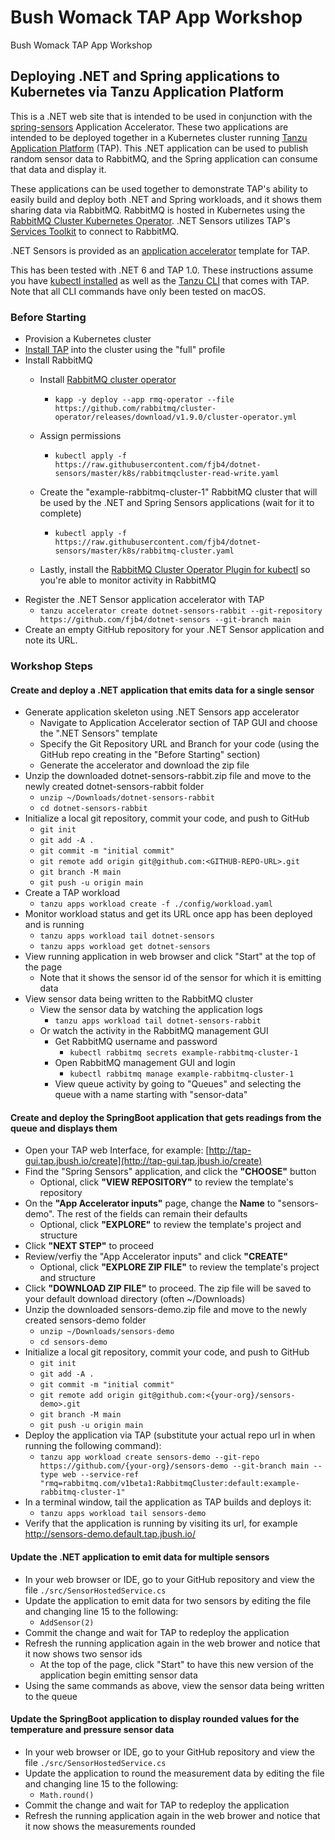 # Bush Womack TAP App Workshop
Bush Womack TAP App Workshop
## Deploying .NET and Spring applications to Kubernetes via Tanzu Application Platform

This is a .NET web site that is intended to be used in conjunction with the [spring-sensors](https://github.com/sample-accelerators/spring-sensors) Application Accelerator. These two applications are intended to be deployed together in a Kubernetes cluster running  [Tanzu Application Platform](https://tanzu.vmware.com/application-platform) (TAP). This .NET application can be used to publish random sensor data to RabbitMQ, and the Spring application can consume that data and display it.

These applications can be used together to demonstrate TAP's ability to easily build and deploy both .NET and Spring workloads, and it shows them sharing data via RabbitMQ. RabbitMQ is hosted in Kubernetes using the [RabbitMQ Cluster Kubernetes Operator](https://github.com/rabbitmq/cluster-operator). .NET Sensors utilizes TAP's [Services Toolkit](https://docs.vmware.com/en/Tanzu-Application-Platform/1.0/tap/GUID-services-toolkit-about.html) to connect to RabbitMQ.

.NET Sensors is provided as an [application accelerator](https://docs.vmware.com/en/Application-Accelerator-for-VMware-Tanzu/index.html) template for TAP.

This has been tested with .NET 6 and TAP 1.0. These instructions assume you have [kubectl installed](https://kubernetes.io/docs/tasks/tools/) as well as the [Tanzu CLI](https://docs.vmware.com/en/Tanzu-Application-Platform/1.0/tap/GUID-install-general.html) that comes with TAP. Note that all CLI commands have only been tested on macOS.

### Before Starting

* Provision a Kubernetes cluster
* [Install TAP](https://docs.vmware.com/en/VMware-Tanzu-Application-Platform/index.html) into the cluster using the "full" profile
* Install RabbitMQ
    * Install [RabbitMQ cluster operator](https://github.com/rabbitmq/cluster-operator)
        * `kapp -y deploy --app rmq-operator --file https://github.com/rabbitmq/cluster-operator/releases/download/v1.9.0/cluster-operator.yml `

    * Assign permissions
        * `kubectl apply -f https://raw.githubusercontent.com/fjb4/dotnet-sensors/master/k8s/rabbitmqcluster-read-write.yaml`

    * Create the "example-rabbitmq-cluster-1" RabbitMQ cluster that will be used by the .NET and Spring Sensors applications (wait for it to complete)
        * `kubectl apply -f https://raw.githubusercontent.com/fjb4/dotnet-sensors/master/k8s/rabbitmq-cluster.yaml`
    * Lastly, install the [RabbitMQ Cluster Operator Plugin for kubectl](https://www.rabbitmq.com/kubernetes/operator/kubectl-plugin.html) so you're able to monitor activity in RabbitMQ
* Register the .NET Sensor application accelerator with TAP
    * `tanzu accelerator create dotnet-sensors-rabbit --git-repository https://github.com/fjb4/dotnet-sensors --git-branch main`
* Create an empty GitHub repository for your .NET Sensor application and note its URL.

### Workshop Steps

#### Create and deploy a .NET application that emits data for a single sensor

* Generate application skeleton using .NET Sensors app accelerator
  * Navigate to Application Accelerator section of TAP GUI and choose the ".NET Sensors" template
  * Specify the Git Repository URL and Branch for your code (using the GitHub repo creating in the "Before Starting" section)
  * Generate the accelerator and download the zip file
* Unzip the downloaded dotnet-sensors-rabbit.zip file and move to the newly created dotnet-sensors-rabbit folder
  * `unzip ~/Downloads/dotnet-sensors-rabbit`
  * `cd dotnet-sensors-rabbit`
* Initialize a local git repository, commit your code, and push to GitHub
  * `git init`
  * `git add -A .`
  * `git commit -m "initial commit"`
  * `git remote add origin git@github.com:<GITHUB-REPO-URL>.git`
  * `git branch -M main`
  * `git push -u origin main`
* Create a TAP workload
  * `tanzu apps workload create -f ./config/workload.yaml`
* Monitor workload status and get its URL once app has been deployed and is running
  * `tanzu apps workload tail dotnet-sensors`
  * `tanzu apps workload get dotnet-sensors`
* View running application in web browser and click "Start" at the top of the page
  * Note that it shows the sensor id of the sensor for which it is emitting data
* View sensor data being written to the RabbitMQ cluster
  * View the sensor data by watching the application logs
    * `tanzu apps workload tail dotnet-sensors-rabbit`
  * Or watch the activity in the RabbitMQ management GUI
    * Get RabbitMQ username and password
      * `kubectl rabbitmq secrets example-rabbitmq-cluster-1`
    * Open RabbitMQ management GUI and login
      * `kubectl rabbitmq manage example-rabbitmq-cluster-1`
    * View queue activity by going to "Queues" and selecting the queue with a name starting with "sensor-data"

#### Create and deploy the SpringBoot application that gets readings from the queue and displays them

* Open your TAP web Interface, for example:  [http://tap-gui.tap.jbush.io/create](http://tap-gui.tap.jbush.io/create)
* Find the "Spring Sensors" application, and click the **"CHOOSE"** button
   * Optional, click **"VIEW REPOSITORY"** to review the template's repository
* On the **"App Accelerator inputs"** page, change the **Name** to "sensors-demo". The rest of the fields can remain their defaults
   * Optional, click **"EXPLORE"** to review the template's project and structure
* Click **"NEXT STEP"** to proceed
* Review/verfiy the "App Accelerator inputs" and click **"CREATE"**
   * Optional, click **"EXPLORE ZIP FILE"** to review the template's project and structure
* Click **"DOWNLOAD ZIP FILE"** to proceed. The zip file will be saved to your default download directory (often ~/Downloads)
* Unzip the downloaded sensors-demo.zip file and move to the newly created sensors-demo folder
  * `unzip ~/Downloads/sensors-demo`
  * `cd sensors-demo`
* Initialize a local git repository, commit your code, and push to GitHub
   * `git init`
   * `git add -A .`
   * `git commit -m "initial commit"`
   * `git remote add origin git@github.com:<{your-org}/sensors-demo>.git`
   * `git branch -M main`
   * `git push -u origin main`
* Deploy the application via TAP (substitute your actual repo url in when running the following command):
   * ```tanzu app workload create sensors-demo --git-repo https://github.com/{your-org}/sensors-demo --git-branch main --type web --service-ref "rmq=rabbitmq.com/v1beta1:RabbitmqCluster:default:example-rabbitmq-cluster-1"```
* In a terminal window, tail the application as TAP builds and deploys it:
   * `tanzu apps workload tail sensors-demo`
* Verify that the application is running by visiting its url, for example http://sensors-demo.default.tap.jbush.io/

#### Update the .NET application to emit data for multiple sensors

* In your web browser or IDE, go to your GitHub repository and view the file `./src/SensorHostedService.cs`
* Update the application to emit data for two sensors by editing the file and changing line 15 to the following:
  * `AddSensor(2)`
* Commit the change and wait for TAP to redeploy the application
* Refresh the running application again in the web brower and notice that it now shows two sensor ids
  * At the top of the page, click "Start" to have this new version of the application begin emitting sensor data
* Using the same commands as above, view the sensor data being written to the queue

#### Update the SpringBoot application to display rounded values for the temperature and pressure sensor data

* In your web browser or IDE, go to your GitHub repository and view the file `./src/SensorHostedService.cs`
* Update the application to round the measurement data by editing the file and changing line 15 to the following:
  * `Math.round()`
* Commit the change and wait for TAP to redeploy the application
* Refresh the running application again in the web brower and notice that it now shows the measurements rounded
